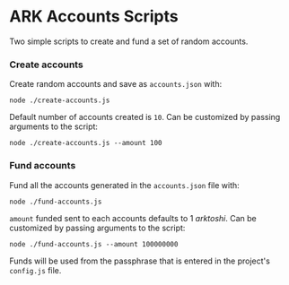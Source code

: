 # ARK Accounts Scripts

Two simple scripts to create and fund a set of random accounts.

### Create accounts

Create random accounts and save as `accounts.json` with:  

```
node ./create-accounts.js
```

Default number of accounts created is `10`. Can be customized by passing arguments to the script:  

```
node ./create-accounts.js --amount 100
```

### Fund accounts  
Fund all the accounts generated in the `accounts.json` file with:

```
node ./fund-accounts.js
```

`amount` funded sent to each accounts defaults to 1 _arktoshi_.  Can be customized by passing arguments to the script:  

```
node ./fund-accounts.js --amount 100000000
```

Funds will be used from the passphrase that is entered in the project's `config.js` file.